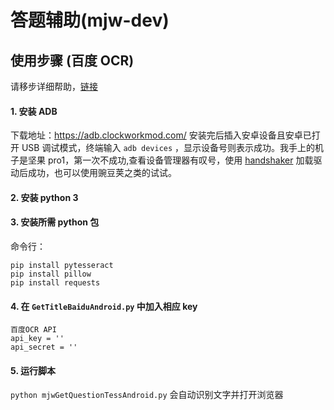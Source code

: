 
# 答题辅助(mjw-dev)
## 使用步骤 (百度 OCR)

请移步详细帮助，[链接](/baiduApiVersion)

#### 1. 安装 ADB

下载地址：https://adb.clockworkmod.com/
安装完后插入安卓设备且安卓已打开 USB 调试模式，终端输入 `adb devices` ，显示设备号则表示成功。我手上的机子是坚果 pro1，第一次不成功,查看设备管理器有叹号，使用 [handshaker](https://www.smartisan.com/apps/handshaker) 加载驱动后成功，也可以使用豌豆荚之类的试试。
#### 2. 安装 python 3
#### 3. 安装所需 python 包

命令行：
```
pip install pytesseract
pip install pillow  
pip install requests

```
#### 4. 在 `GetTitleBaiduAndroid.py` 中加入相应 key

```
百度OCR API
api_key = ''
api_secret = ''
```

#### 5. 运行脚本
`python mjwGetQuestionTessAndroid.py`
会自动识别文字并打开浏览器
